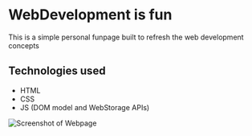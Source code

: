 # WebDevelopment is fun

This is a simple personal funpage built to refresh the web development concepts

## Technologies used

- HTML
- CSS
- JS (DOM model and WebStorage APIs)

![Screenshot of Webpage](/images/webpage-ss.jpg "Screenshot")
